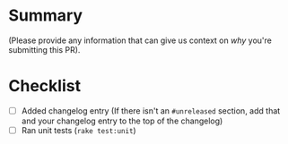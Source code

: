 # Summary

(Please provide any information that can give us context on _why_ you're submitting this PR).

# Checklist

- [ ] Added changelog entry (If there isn't an `#unreleased` section, add that and your changelog entry to the top of the changelog)
- [ ] Ran unit tests (`rake test:unit`)

<!-- **For Braintree Developers only, don't forget:**
- [ ] [GraphQL PR](link-to-pr-here). If this PR changes or adds API input or response fields, it must be added to the GraphQL API before this PR to the server SDK can be merged in.
- [ ] Add & Run integration tests -->
